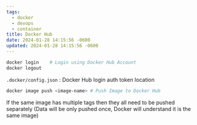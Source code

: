 ```yaml
---
tags:
  - docker
  - devops
  - container
title: Docker Hub
date: 2024-01-28 14:15:56 -0600
updated: 2024-01-28 14:15:56 -0600
---
```


````bash
docker login 	# Login using Docker Hub Account
docker logout
````

`.docker/config.json` : Docker Hub login auth token location

````bash
docker image push <image-name> # Push Image to Docker Hub
````

If the same image has multiple tags then they all need to be pushed separately (Data will be only pushed once, Docker will understand it is the same image)
